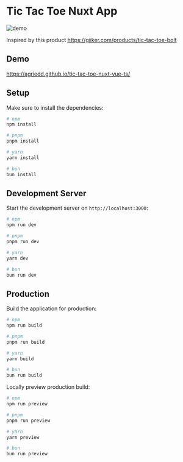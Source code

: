 # Tic Tac Toe Nuxt App

![demo](docs/assets/demo-2024-05-12.gif)

Inspired by this product <https://giiker.com/products/tic-tac-toe-bolt>

## Demo

<https://agriedd.github.io/tic-tac-toe-nuxt-vue-ts/>

## Setup

Make sure to install the dependencies:

```bash
# npm
npm install

# pnpm
pnpm install

# yarn
yarn install

# bun
bun install
```

## Development Server

Start the development server on `http://localhost:3000`:

```bash
# npm
npm run dev

# pnpm
pnpm run dev

# yarn
yarn dev

# bun
bun run dev
```

## Production

Build the application for production:

```bash
# npm
npm run build

# pnpm
pnpm run build

# yarn
yarn build

# bun
bun run build
```

Locally preview production build:

```bash
# npm
npm run preview

# pnpm
pnpm run preview

# yarn
yarn preview

# bun
bun run preview
```
